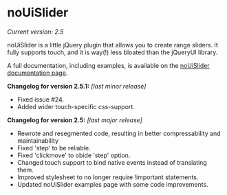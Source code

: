 # noUiSlider
_Current version: 2.5_

noUiSlider is a little jQuery plugin that allows you to create range sliders.
It fully supports touch, and it is way(!) less bloated than the jQueryUI library.

A full documentation, including examples, is available on the [noUiSlider documentation page](http://refreshless.com/nouislider/).

**Changelog for version 2.5.1:**
_[last minor release]_

* Fixed issue #24.
* Added wider touch-specific css-support.

**Changelog for version 2.5:**
_[last major release]_

* Rewrote and resegmented code, resulting in better compressability and maintainability
* Fixed 'step' to be reliable.
* Fixed 'clickmove' to obide 'step' option.
* Changed touch support to bind native events instead of translating them.
* Improved stylesheet to no longer require !important statements.
* Updated noUiSlider examples page with some code improvements.
